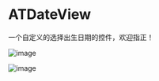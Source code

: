 # ATDateView
一个自定义的选择出生日期的控件，欢迎指正！

 ![image](https://github.com/coderCX/ATDateView/raw/master/3.png)
 
  ![image](https://github.com/coderCX/ATDateView/raw/master/4.png)

